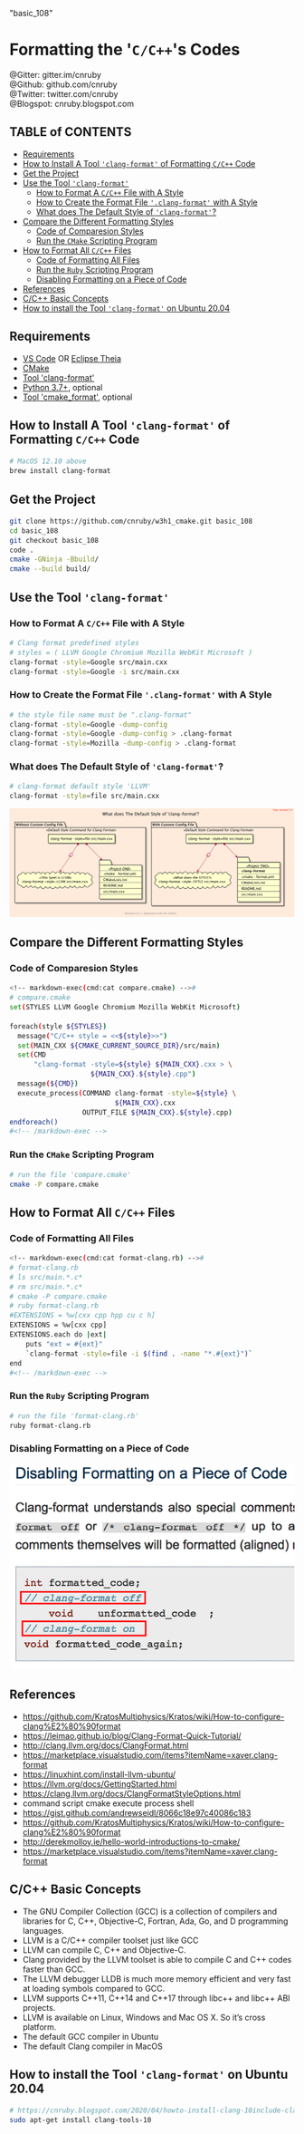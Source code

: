 "basic_108"<br/>
<h1>Formatting the '<code>C/C++</code>'s Codes</h1>
@Gitter: gitter.im/cnruby<br/>
@Github: github.com/cnruby<br/>
@Twitter: twitter.com/cnruby<br/>
@Blogspot: cnruby.blogspot.com



<h2>TABLE of CONTENTS</h2>

- [Requirements](#requirements)
- [How to Install A Tool <code>'clang-format'</code> of Formatting <code>C/C++</code> Code](#how-to-install-a-tool-clang-format-of-formatting-cc-code)
- [Get the Project](#get-the-project)
- [Use the Tool <code>'clang-format'</code>](#use-the-tool-clang-format)
  - [How to Format A <code>C/C++</code> File with A Style](#how-to-format-a-cc-file-with-a-style)
  - [How to Create the Format File <code>'.clang-format'</code> with A Style](#how-to-create-the-format-file-clang-format-with-a-style)
  - [What does The Default Style of <code>'clang-format'</code>?](#what-does-the-default-style-of-clang-format)
- [Compare the Different Formatting Styles](#compare-the-different-formatting-styles)
  - [Code of Comparesion Styles](#code-of-comparesion-styles)
  - [Run the <code>CMake</code> Scripting Program](#run-the-cmake-scripting-program)
- [How to Format All <code>C/C++</code> Files](#how-to-format-all-cc-files)
  - [Code of Formatting All Files](#code-of-formatting-all-files)
  - [Run the <code>Ruby</code> Scripting Program](#run-the-ruby-scripting-program)
  - [Disabling Formatting on a Piece of Code](#disabling-formatting-on-a-piece-of-code)
- [References](#references)
- [C/C++ Basic Concepts](#cc-basic-concepts)
- [How to install the Tool <code>'clang-format'</code> on Ubuntu 20.04](#how-to-install-the-tool-clang-format-on-ubuntu-2004)



## Requirements
- [VS Code](https://code.visualstudio.com/) OR [Eclipse Theia](https://theia-ide.org/)
- [CMake](https://cmake.org/)
- [Tool 'clang-format'](https://clang.llvm.org/docs/ClangFormatStyleOptions.html)
- [Python 3.7+](https://www.python.org/), optional
- [Tool 'cmake_format'](https://github.com/cheshirekow/cmake_format), optional



## How to Install A Tool <code>'clang-format'</code> of Formatting <code>C/C++</code> Code
```bash
# MacOS 12.10 above
brew install clang-format
```



## Get the Project
```bash
git clone https://github.com/cnruby/w3h1_cmake.git basic_108
cd basic_108
git checkout basic_108
code .
cmake -GNinja -Bbuild/
cmake --build build/
```



## Use the Tool <code>'clang-format'</code>
 



### How to Format A <code>C/C++</code> File with A Style
```bash
# Clang format predefined styles
# styles = ( LLVM Google Chromium Mozilla WebKit Microsoft )
clang-format -style=Google src/main.cxx
clang-format -style=Google -i src/main.cxx
```



### How to Create the Format File <code>'.clang-format'</code> with A Style
```bash
# the style file name must be ".clang-format"
clang-format -style=Google -dump-config
clang-format -style=Google -dump-config > .clang-format
clang-format -style=Mozilla -dump-config > .clang-format
```



### What does The Default Style of <code>'clang-format'</code>?
```bash
# clang-format default style 'LLVM'
clang-format -style=file src/main.cxx
```
![image](docs/108/images/what.png)



## Compare the Different Formatting Styles



### Code of Comparesion Styles
```bash
<!-- markdown-exec(cmd:cat compare.cmake) -->#
# compare.cmake
set(STYLES LLVM Google Chromium Mozilla WebKit Microsoft)

foreach(style ${STYLES})
  message("C/C++ style = <<${style}>>")
  set(MAIN_CXX ${CMAKE_CURRENT_SOURCE_DIR}/src/main)
  set(CMD
      "clang-format -style=${style} ${MAIN_CXX}.cxx > \
                    ${MAIN_CXX}.${style}.cpp")
  message(${CMD})
  execute_process(COMMAND clang-format -style=${style} \
                          ${MAIN_CXX}.cxx
                  OUTPUT_FILE ${MAIN_CXX}.${style}.cpp)
endforeach()
#<!-- /markdown-exec -->
```



### Run the <code>CMake</code> Scripting Program
```bash
# run the file 'compare.cmake'
cmake -P compare.cmake
```




## How to Format All <code>C/C++</code> Files



### Code of Formatting All Files
```bash
<!-- markdown-exec(cmd:cat format-clang.rb) -->#
# format-clang.rb
# ls src/main.*.c*
# rm src/main.*.c*
# cmake -P compare.cmake
# ruby format-clang.rb
#EXTENSIONS = %w[cxx cpp hpp cu c h]
EXTENSIONS = %w[cxx cpp]
EXTENSIONS.each do |ext|
    puts "ext = #{ext}"
    `clang-format -style=file -i $(find . -name "*.#{ext}")`
end
#<!-- /markdown-exec -->
```



### Run the <code>Ruby</code> Scripting Program
```bash
# run the file 'format-clang.rb'
ruby format-clang.rb
```



### Disabling Formatting on a Piece of Code
![image](docs/108/images/disable_code.png)



## References
- https://github.com/KratosMultiphysics/Kratos/wiki/How-to-configure-clang%E2%80%90format
- https://leimao.github.io/blog/Clang-Format-Quick-Tutorial/
- http://clang.llvm.org/docs/ClangFormat.html
- https://marketplace.visualstudio.com/items?itemName=xaver.clang-format
- https://linuxhint.com/install-llvm-ubuntu/
- https://llvm.org/docs/GettingStarted.html
- https://clang.llvm.org/docs/ClangFormatStyleOptions.html
- command script cmake execute process shell
- https://gist.github.com/andrewseidl/8066c18e97c40086c183
- https://github.com/KratosMultiphysics/Kratos/wiki/How-to-configure-clang%E2%80%90format
- http://derekmolloy.ie/hello-world-introductions-to-cmake/
- https://marketplace.visualstudio.com/items?itemName=xaver.clang-format



## C/C++ Basic Concepts
- The GNU Compiler Collection (GCC) is a collection of compilers and libraries for C, C++, Objective-C, Fortran, Ada, Go, and D programming languages.
- LLVM is a C/C++ compiler toolset just like GCC
- LLVM can compile C, C++ and Objective-C.
- Clang provided by the LLVM toolset is able to compile C and C++ codes faster than GCC. 
- The LLVM debugger LLDB is much more memory efficient and very fast at loading symbols compared to GCC.
- LLVM supports C++11, C++14 and C++17 through libc++ and libc++ ABI projects.
- LLVM is available on Linux, Windows and Mac OS X. So it’s cross platform. 
- The default GCC compiler in Ubuntu
- The default Clang compiler in MacOS



## How to install the Tool <code>'clang-format'</code> on Ubuntu 20.04
```bash
# https://cnruby.blogspot.com/2020/04/howto-install-clang-10include-clang-and.html
sudo apt-get install clang-tools-10
```